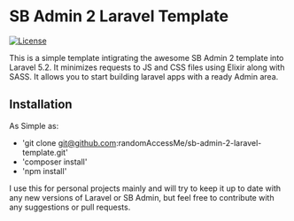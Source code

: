 # SB Admin 2 Laravel Template

[![License](https://poser.pugx.org/laravel/framework/license.svg)](https://packagist.org/packages/laravel/framework)

This is a simple template intigrating the awesome SB Admin 2 template into Laravel 5.2. It minimizes requests to JS and CSS files using Elixir along with SASS. It allows you to start building laravel apps with a ready Admin area.

## Installation

As Simple as:
- 'git clone git@github.com:randomAccessMe/sb-admin-2-laravel-template.git'
- 'composer install'
- 'npm install'

I use this for personal projects mainly and will try to keep it up to date with any new versions of Laravel or SB Admin, but feel free to contribute with any suggestions or pull requests.
